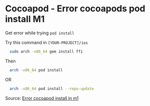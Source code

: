 # Cocoapod - Error cocoapods pod install M1

Get error while trying `pod install`

Try this command in `[YOUR-PROJECT]/ios`
```bash
  sudo arch -x86_64 gem install ffi
```
Then
```bash
  arch -x86_64 pod install
```
OR
```bash
  arch -x86_64 pod install --repo-update
```

Source: [Error cocoapod install in m1](https://github.com/CocoaPods/CocoaPods/issues/10220#issuecomment-730963835)
